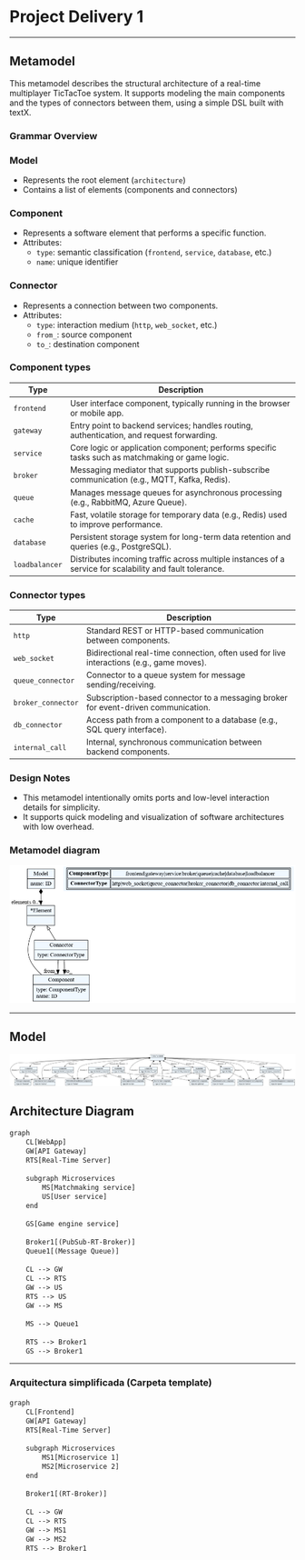 # Project Delivery 1

---

## Metamodel

This metamodel describes the structural architecture of a real-time multiplayer TicTacToe system. It supports modeling the main components and the types of connectors between them, using a simple DSL built with textX.

### Grammar Overview

### Model
- Represents the root element (`architecture`)
- Contains a list of elements (components and connectors)

### Component
- Represents a software element that performs a specific function.
- Attributes:
  - `type`: semantic classification (`frontend`, `service`, `database`, etc.)
  - `name`: unique identifier

### Connector
- Represents a connection between two components.
- Attributes:
  - `type`: interaction medium (`http`, `web_socket`, etc.)
  - `from_`: source component
  - `to_`: destination component

### Component types

|Type|Description|
|---|---|
|`frontend`|User interface component, typically running in the browser or mobile app.|
|`gateway`|Entry point to backend services; handles routing, authentication, and request forwarding.|
|`service`|Core logic or application component; performs specific tasks such as matchmaking or game logic.|
|`broker`|Messaging mediator that supports publish-subscribe communication (e.g., MQTT, Kafka, Redis).|
|`queue`|Manages message queues for asynchronous processing (e.g., RabbitMQ, Azure Queue).|
|`cache`|Fast, volatile storage for temporary data (e.g., Redis) used to improve performance.|
|`database`|Persistent storage system for long-term data retention and queries (e.g., PostgreSQL).|
|`loadbalancer`|Distributes incoming traffic across multiple instances of a service for scalability and fault tolerance.|

### Connector types

|Type|Description|
|---|---|
|`http`|Standard REST or HTTP-based communication between components.|
|`web_socket`|Bidirectional real-time connection, often used for live interactions (e.g., game moves).|
|`queue_connector`|Connector to a queue system for message sending/receiving.|
|`broker_connector`|Subscription-based connector to a messaging broker for event-driven communication.|
|`db_connector`|Access path from a component to a database (e.g., SQL query interface).|
|`internal_call`|Internal, synchronous communication between backend components.|

### Design Notes
- This metamodel intentionally omits ports and low-level interaction details for simplicity.
- It supports quick modeling and visualization of software architectures with low overhead.

### Metamodel diagram

![Metamodel-diagram](assets/metamodel.png)

---

## Model

![Model-diagram](assets/model.png)

## Architecture Diagram

```mermaid
graph
	CL[WebApp]
    GW[API Gateway]
    RTS[Real-Time Server]

    subgraph Microservices
		MS[Matchmaking service]
		US[User service]
	end

    GS[Game engine service]

    Broker1[(PubSub-RT-Broker)]
    Queue1[(Message Queue)]

    CL --> GW
    CL --> RTS
    GW --> US
    RTS --> US
    GW --> MS

    MS --> Queue1

    RTS --> Broker1
    GS --> Broker1

```
---

### Arquitectura simplificada (Carpeta template)

```mermaid
graph
	CL[Frontend]
    GW[API Gateway]
    RTS[Real-Time Server]

    subgraph Microservices
		MS1[Microservice 1]
		MS2[Microservice 2]
	end

    Broker1[(RT-Broker)]

    CL --> GW
    CL --> RTS
    GW --> MS1
    GW --> MS2
    RTS --> Broker1

```
